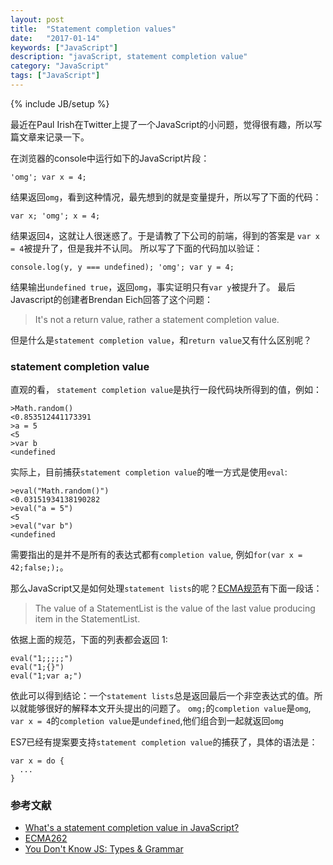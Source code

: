 ```yaml
---
layout: post
title:  "Statement completion values"
date:   "2017-01-14"
keywords: ["JavaScript"]
description: "javaScript, statement completion value"
category: "JavaScript"
tags: ["JavaScript"]
---
```

{% include JB/setup %}

最近在Paul Irish在Twitter上提了一个JavaScript的小问题，觉得很有趣，所以写篇文章来记录一下。

在浏览器的console中运行如下的JavaScript片段：

```
'omg'; var x = 4;
```
结果返回`omg`，看到这种情况，最先想到的就是变量提升，所以写了下面的代码：

```
var x; 'omg'; x = 4;
```
结果返回`4`，这就让人很迷惑了。于是请教了下公司的前端，得到的答案是 `var x = 4`被提升了，但是我并不认同。
所以写了下面的代码加以验证：

```
console.log(y, y === undefined); 'omg'; var y = 4;
```
结果输出`undefined true`，返回`omg`，事实证明只有`var y`被提升了。
最后Javascript的创建者Brendan Eich回答了这个问题：
> It's not a return value, rather a statement completion value.

但是什么是`statement completion value`，和`return value`又有什么区别呢？

### statement completion value

直观的看， `statement completion value`是执行一段代码块所得到的值，例如：

```
>Math.random()
<0.853512441173391
>a = 5
<5
>var b
<undefined
```

实际上，目前捕获`statement completion value`的唯一方式是使用`eval`:

```
>eval("Math.random()")
<0.03151934138190282
>eval("a = 5")
<5
>eval("var b")
<undefined
```

需要指出的是并不是所有的表达式都有`completion value`, 例如`for(var x = 42;false;);`。

那么JavaScript又是如何处理`statement lists`的呢？[ECMA规范](http://www.ecma-international.org/ecma-262/6.0/#sec-block-runtime-semantics-evaluation)有下面一段话：

>The value of a StatementList is the value of the last value producing item in the StatementList.

依据上面的规范，下面的列表都会返回 1:

```
eval("1;;;;;")
eval("1;{}")
eval("1;var a;")
```
依此可以得到结论：一个`statement lists`总是返回最后一个非空表达式的值。所以就能够很好的解释本文开头提出的问题了。
`omg;`的`completion value`是`omg`, `var x = 4`的`completion value`是`undefined`,他们组合到一起就返回`omg`

ES7已经有提案要支持`statement completion value`的捕获了，具体的语法是：

```
var x = do {
  ...
}
```

### 参考文献

- [What's a statement completion value in JavaScript?](http://www.mattzeunert.com/2017/01/10/whats-a-statement-completion-value-in-javascript.html)
- [ECMA262](http://www.ecma-international.org/ecma-262/6.0/#sec-block-runtime-semantics-evaluation)
- [You Don't Know JS: Types & Grammar](https://github.com/getify/You-Dont-Know-JS/blob/master/types%20%26%20grammar/ch5.md)
